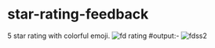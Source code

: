# star-rating-feedback
5 star rating with colorful emoji.
![fd rating](https://user-images.githubusercontent.com/112701818/211662058-70ad2451-c240-455b-853a-58f4e8c64342.png)
#output:-
![fdss2](https://user-images.githubusercontent.com/112701818/211662130-aeef2ce6-f1ac-4387-af5b-9fcb590a5e28.png)
